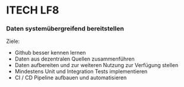 # ITECH LF8

### Daten systemübergreifend bereitstellen 

Ziele:

- Github besser kennen lernen
- Daten aus dezentralen Quellen zusammenführen
- Daten aufbereiten und zur weiteren Nutzung zur Verfügung stellen
- Mindestens Unit und Integration Tests implementieren 
- CI / CD Pipeline aufbauen und automatisieren
